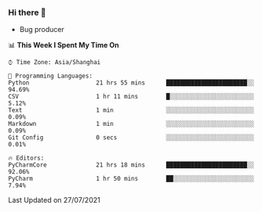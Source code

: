 ### Hi there 👋
* Bug producer
<!--START_SECTION:waka-->
📊 **This Week I Spent My Time On** 

```text
⌚︎ Time Zone: Asia/Shanghai

💬 Programming Languages: 
Python                   21 hrs 55 mins      ███████████████████████░░   94.69% 
CSV                      1 hr 11 mins        █░░░░░░░░░░░░░░░░░░░░░░░░   5.12% 
Text                     1 min               ░░░░░░░░░░░░░░░░░░░░░░░░░   0.09% 
Markdown                 1 min               ░░░░░░░░░░░░░░░░░░░░░░░░░   0.09% 
Git Config               0 secs              ░░░░░░░░░░░░░░░░░░░░░░░░░   0.01%

🔥 Editors: 
PyCharmCore              21 hrs 18 mins      ███████████████████████░░   92.06% 
PyCharm                  1 hr 50 mins        ██░░░░░░░░░░░░░░░░░░░░░░░   7.94%

```


 Last Updated on 27/07/2021
<!--END_SECTION:waka-->
